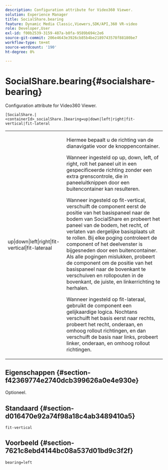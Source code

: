 ```yaml
---
description: Configuration attribute for Video360 Viewer.
solution: Experience Manager
title: SocialShare.bearing
feature: Dynamic Media Classic,Viewers,SDK/API,360 VR-video
role: Developer,User
exl-id: f00b2539-3159-487a-b0fa-9589b694c2e6
source-git-commit: 206e4643e3926cb85b4be2189743578f88180be7
workflow-type: tm+mt
source-wordcount: '190'
ht-degree: 0%

---
```


# SocialShare.bearing{#socialshare-bearing}

Configuration attribute for Video360 Viewer.

`[SocialShare.|<containerId>_socialShare.]bearing=up|down|left|right|fit-vertical|fit-lateral`

<table id="table_C616483932C2482CA9794DDD7313FD7C"> 
 <tbody> 
  <tr> 
   <td colname="col1"> <p> <span class="codeph"> up|down|left|right|fit-vertical|fit-lateraal</span> </p> </td> 
   <td colname="col2"> <p> Hiermee bepaalt u de richting van de dianavigatie voor de knoppencontainer. </p> <p> Wanneer ingesteld op <span class="codeph"> up</span>, <span class="codeph"> down</span>, <span class="codeph"> left</span>, of <span class="codeph"> right</span>, rolt het paneel uit in een gespecificeerde richting zonder een extra grenscontrole, die in paneeluitknippen door een buitencontainer kan resulteren. </p> <p>Wanneer ingesteld op <span class="codeph"> fit-vertical</span>, verschuift de component eerst de positie van het basispaneel naar de bodem van SocialShare en probeert het paneel van de bodem, het recht, of verlaten van dergelijke basisplaats uit te rollen. Bij elke poging controleert de component of het deelvenster is bijgesneden door een buitencontainer. Als alle pogingen mislukken, probeert de component om de positie van het basispaneel naar de bovenkant te verschuiven en rollopouten in de bovenkant, de juiste, en linkerrichting te herhalen. </p> <p>Wanneer ingesteld op <span class="codeph"> fit-lateraal</span>, gebruikt de component een gelijkaardige logica. Nochtans verschuift het basis eerst naar rechts, probeert het recht, onderaan, en omhoog rollout richtingen, en dan verschuift de basis naar links, probeert linker, onderaan, en omhoog rollout richtingen. </p> </td> 
  </tr> 
 </tbody> 
</table>

## Eigenschappen {#section-f42369774e2740dcb399626a0e4e930e}

Optioneel.

## Standaard {#section-d016470e92a74f98a18c4ab3489410a5}

`fit-vertical`

## Voorbeeld {#section-7621c8ebd4144bc08a537d01bd9c3f2f}

```
bearing=left
```

